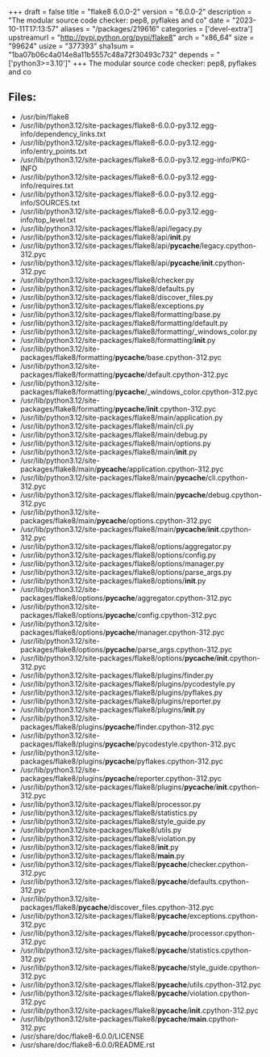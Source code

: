 +++
draft = false
title = "flake8 6.0.0-2"
version = "6.0.0-2"
description = "The modular source code checker: pep8, pyflakes and co"
date = "2023-10-11T17:13:57"
aliases = "/packages/219616"
categories = ['devel-extra']
upstreamurl = "http://pypi.python.org/pypi/flake8"
arch = "x86_64"
size = "99624"
usize = "377393"
sha1sum = "1ba07b06c4a014e8a11b5557c48a72f30493c732"
depends = "['python3>=3.10']"
+++
The modular source code checker: pep8, pyflakes and co

## Files: 
* /usr/bin/flake8
* /usr/lib/python3.12/site-packages/flake8-6.0.0-py3.12.egg-info/dependency_links.txt
* /usr/lib/python3.12/site-packages/flake8-6.0.0-py3.12.egg-info/entry_points.txt
* /usr/lib/python3.12/site-packages/flake8-6.0.0-py3.12.egg-info/PKG-INFO
* /usr/lib/python3.12/site-packages/flake8-6.0.0-py3.12.egg-info/requires.txt
* /usr/lib/python3.12/site-packages/flake8-6.0.0-py3.12.egg-info/SOURCES.txt
* /usr/lib/python3.12/site-packages/flake8-6.0.0-py3.12.egg-info/top_level.txt
* /usr/lib/python3.12/site-packages/flake8/api/legacy.py
* /usr/lib/python3.12/site-packages/flake8/api/__init__.py
* /usr/lib/python3.12/site-packages/flake8/api/__pycache__/legacy.cpython-312.pyc
* /usr/lib/python3.12/site-packages/flake8/api/__pycache__/__init__.cpython-312.pyc
* /usr/lib/python3.12/site-packages/flake8/checker.py
* /usr/lib/python3.12/site-packages/flake8/defaults.py
* /usr/lib/python3.12/site-packages/flake8/discover_files.py
* /usr/lib/python3.12/site-packages/flake8/exceptions.py
* /usr/lib/python3.12/site-packages/flake8/formatting/base.py
* /usr/lib/python3.12/site-packages/flake8/formatting/default.py
* /usr/lib/python3.12/site-packages/flake8/formatting/_windows_color.py
* /usr/lib/python3.12/site-packages/flake8/formatting/__init__.py
* /usr/lib/python3.12/site-packages/flake8/formatting/__pycache__/base.cpython-312.pyc
* /usr/lib/python3.12/site-packages/flake8/formatting/__pycache__/default.cpython-312.pyc
* /usr/lib/python3.12/site-packages/flake8/formatting/__pycache__/_windows_color.cpython-312.pyc
* /usr/lib/python3.12/site-packages/flake8/formatting/__pycache__/__init__.cpython-312.pyc
* /usr/lib/python3.12/site-packages/flake8/main/application.py
* /usr/lib/python3.12/site-packages/flake8/main/cli.py
* /usr/lib/python3.12/site-packages/flake8/main/debug.py
* /usr/lib/python3.12/site-packages/flake8/main/options.py
* /usr/lib/python3.12/site-packages/flake8/main/__init__.py
* /usr/lib/python3.12/site-packages/flake8/main/__pycache__/application.cpython-312.pyc
* /usr/lib/python3.12/site-packages/flake8/main/__pycache__/cli.cpython-312.pyc
* /usr/lib/python3.12/site-packages/flake8/main/__pycache__/debug.cpython-312.pyc
* /usr/lib/python3.12/site-packages/flake8/main/__pycache__/options.cpython-312.pyc
* /usr/lib/python3.12/site-packages/flake8/main/__pycache__/__init__.cpython-312.pyc
* /usr/lib/python3.12/site-packages/flake8/options/aggregator.py
* /usr/lib/python3.12/site-packages/flake8/options/config.py
* /usr/lib/python3.12/site-packages/flake8/options/manager.py
* /usr/lib/python3.12/site-packages/flake8/options/parse_args.py
* /usr/lib/python3.12/site-packages/flake8/options/__init__.py
* /usr/lib/python3.12/site-packages/flake8/options/__pycache__/aggregator.cpython-312.pyc
* /usr/lib/python3.12/site-packages/flake8/options/__pycache__/config.cpython-312.pyc
* /usr/lib/python3.12/site-packages/flake8/options/__pycache__/manager.cpython-312.pyc
* /usr/lib/python3.12/site-packages/flake8/options/__pycache__/parse_args.cpython-312.pyc
* /usr/lib/python3.12/site-packages/flake8/options/__pycache__/__init__.cpython-312.pyc
* /usr/lib/python3.12/site-packages/flake8/plugins/finder.py
* /usr/lib/python3.12/site-packages/flake8/plugins/pycodestyle.py
* /usr/lib/python3.12/site-packages/flake8/plugins/pyflakes.py
* /usr/lib/python3.12/site-packages/flake8/plugins/reporter.py
* /usr/lib/python3.12/site-packages/flake8/plugins/__init__.py
* /usr/lib/python3.12/site-packages/flake8/plugins/__pycache__/finder.cpython-312.pyc
* /usr/lib/python3.12/site-packages/flake8/plugins/__pycache__/pycodestyle.cpython-312.pyc
* /usr/lib/python3.12/site-packages/flake8/plugins/__pycache__/pyflakes.cpython-312.pyc
* /usr/lib/python3.12/site-packages/flake8/plugins/__pycache__/reporter.cpython-312.pyc
* /usr/lib/python3.12/site-packages/flake8/plugins/__pycache__/__init__.cpython-312.pyc
* /usr/lib/python3.12/site-packages/flake8/processor.py
* /usr/lib/python3.12/site-packages/flake8/statistics.py
* /usr/lib/python3.12/site-packages/flake8/style_guide.py
* /usr/lib/python3.12/site-packages/flake8/utils.py
* /usr/lib/python3.12/site-packages/flake8/violation.py
* /usr/lib/python3.12/site-packages/flake8/__init__.py
* /usr/lib/python3.12/site-packages/flake8/__main__.py
* /usr/lib/python3.12/site-packages/flake8/__pycache__/checker.cpython-312.pyc
* /usr/lib/python3.12/site-packages/flake8/__pycache__/defaults.cpython-312.pyc
* /usr/lib/python3.12/site-packages/flake8/__pycache__/discover_files.cpython-312.pyc
* /usr/lib/python3.12/site-packages/flake8/__pycache__/exceptions.cpython-312.pyc
* /usr/lib/python3.12/site-packages/flake8/__pycache__/processor.cpython-312.pyc
* /usr/lib/python3.12/site-packages/flake8/__pycache__/statistics.cpython-312.pyc
* /usr/lib/python3.12/site-packages/flake8/__pycache__/style_guide.cpython-312.pyc
* /usr/lib/python3.12/site-packages/flake8/__pycache__/utils.cpython-312.pyc
* /usr/lib/python3.12/site-packages/flake8/__pycache__/violation.cpython-312.pyc
* /usr/lib/python3.12/site-packages/flake8/__pycache__/__init__.cpython-312.pyc
* /usr/lib/python3.12/site-packages/flake8/__pycache__/__main__.cpython-312.pyc
* /usr/share/doc/flake8-6.0.0/LICENSE
* /usr/share/doc/flake8-6.0.0/README.rst
